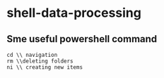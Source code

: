 # shell-data-processing
## Sme useful powershell command
``` 
cd \\ navigation
rm \\deleting folders
ni \\ creating new items
```


    
